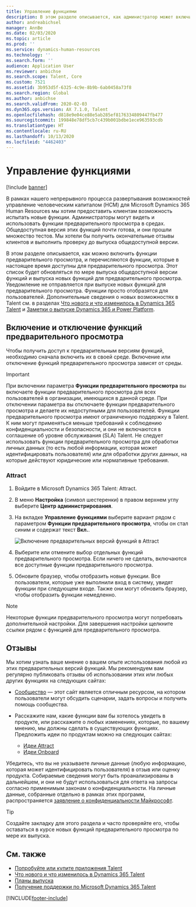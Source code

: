 ```yaml
---
title: Управление функциями
description: В этом разделе описывается, как администратор может включить функции предварительного просмотра в Microsoft Dynamics 365 Talent, и перечисляются функции, которые в настоящее время включены для предварительного просмотра.
author: andreabichsel
manager: AnnBe
ms.date: 02/03/2020
ms.topic: article
ms.prod: ''
ms.service: dynamics-human-resources
ms.technology: ''
ms.search.form: ''
audience: Application User
ms.reviewer: anbichse
ms.search.scope: Talent, Core
ms.custom: 7521
ms.assetid: 3b953d5f-6325-4c9e-8b9b-6ab0458a73f8
ms.search.region: Global
ms.author: anbichse
ms.search.validFrom: 2020-02-03
ms.dyn365.ops.version: AX 7.1.0, Talent
ms.openlocfilehash: d818e9e04ce88e5ab285ef8176334809447fb477
ms.sourcegitcommit: 199848e78df5cb7c439b001bdbe1ece963593cdb
ms.translationtype: HT
ms.contentlocale: ru-RU
ms.lasthandoff: 10/13/2020
ms.locfileid: "4462403"
---
```

# <a name="manage-features"></a>Управление функциями

[!include [banner](includes/banner.md)]

В рамках нашего непрерывного процесса развертывания возможностей управление человеческим капиталом (HCM) для Microsoft Dynamics 365 Human Resources мы хотим предоставить клиентам возможность испытать новые функции. Администраторы могут видеть и использовать функции предварительного просмотра в средах. Общедоступная версия этих функций почти готова, и они прошли множество тестов. Мы хотели бы получить окончательные отзывы клиентов и выполнить проверку до выпуска общедоступной версии.

В этом разделе описывается, как можно включить функции предварительного просмотра, и перечисляются функции, которые в настоящее время доступны для предварительного просмотра. Этот список будет обновляться по мере выпуска общедоступной версии функций и выпуска новых функций для предварительного просмотра. Уведомление не отправляется при выпуске новых функций для предварительного просмотра. Функции просто отобразятся для пользователей. Дополнительные сведения о новых возможностях в Talent см. в разделах [Что нового и что изменилось в Dynamics 365 Talent](./whats-new.md) и [Заметки о выпуске Dynamics 365 и Power Platform](https://docs.microsoft.com/business-applications-release-notes).

## <a name="enable-or-disable-preview-features"></a>Включение и отключение функций предварительного просмотра

Чтобы получить доступ к предварительным версиям функций, необходимо сначала включить их в своей среде. Включение или отключение функций предварительного просмотра зависят от среды.

> [!IMPORTANT]
> При включении параметра **Функции предварительного просмотра** вы включаете функции предварительного просмотра для всех пользователей в организации, имеющихся в данной среде. При отключении параметра вы отключаете функции предварительного просмотра и делаете их недоступными для пользователей. Функции предварительного просмотра имеют ограниченную поддержку в Talent. К ним могут применяться меньше требований к соблюдению конфиденциальности и безопасности, и они не включаются в соглашение об уровне обслуживания (SLA) Talent. Не следует использовать функции предварительного просмотра для обработки личных данных (то есть любой информации, которая может идентифицировать пользователя) или для обработки других данных, на которые действуют юридические или нормативные требования.

### <a name="attract"></a>Attract

1. Войдите в Microsoft Dynamics 365 Talent: Attract.
2. В меню **Настройка** (символ шестеренки) в правом верхнем углу выберите **Центр администрирования**.
3. На вкладке **Управление функциями** выберите вариант рядом с параметром **Функции предварительного просмотра**, чтобы он стал синим и содержат текст **Вкл.**.

    ![Включение предварительных версий функций в Attract](./media/attract-enable-preview-features.png)

4. Выберите или отмените выбор отдельных функций предварительного просмотра. Если ничего не сделать, включаются все доступные функции предварительного просмотра.
5. Обновите браузер, чтобы отобразить новые функции. Все пользователи, которые уже выполнили вход в систему, увидят функции при следующем входе. Также они могут обновить браузер, чтобы отобразить функции немедленно.

> [!NOTE]
> Некоторые функции предварительного просмотра могут потребовать дополнительной настройки. Для завершения настройки щелкните ссылки рядом с функцией для предварительного просмотра.

## <a name="feedback"></a>Отзывы

Мы хотим узнать ваше мнение о вашем опыте использования любой из этих предварительных версий функций. Мы рекомендуем вам регулярно публиковать отзывы об использовании этих или любых других функциях на следующих сайтах:

- [Сообщество](https://community.dynamics.com/enterprise/f/759?pi53869=0&category=Talent) — этот сайт является отличным ресурсом, на котором пользователи могут обсудить сценарии, задать вопросы и получить помощь сообщества.
- Расскажите нам, какие функции вам бы хотелось увидеть в продукте, или расскажите о любых изменениях, которые, по вашему мнению, мы должны сделать в существующих функциях. Предложить идеи по продуктам можно на следующих сайтах:

    - [Идеи Attract](https://powerusers.microsoft.com/t5/Ideas-for-Attract/idb-p/Attract)
    - [Идеи Onboard](https://powerusers.microsoft.com/t5/Ideas-for-Onboard/idb-p/Onboard)

Убедитесь, что вы не указываете личные данные (любую информацию, которая может идентифицировать пользователя) в отзыв или оценку продукта. Собираемые сведения могут быть проанализированы в дальнейшем, и они не будут использоваться для ответа на запросы согласно применимым законам о конфиденциальности. На личные данные, собранные отдельно в рамках этих программ, распространяется [заявление о конфиденциальности Майкрософт](https://privacy.microsoft.com/privacystatement).

> [!TIP]
> Создайте закладку для этого раздела и часто проверяйте его, чтобы оставаться в курсе новых функций предварительного просмотра по мере их выпуска.

## <a name="see-also"></a>См. также

- [Попробуйте или купите приложения Talent](https://dynamics.microsoft.com/talent/overview/)
- [Что нового и что изменилось в Dynamics 365 Talent](./whats-new.md)
- [Планы выпуска](https://docs.microsoft.com/business-applications-release-notes/index)
- [Получение поддержки по Microsoft Dynamics 365 Talent](./talent-support.md)


[!INCLUDE[footer-include](../includes/footer-banner.md)]